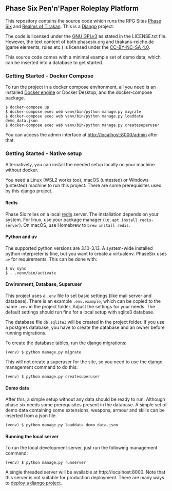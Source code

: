 ## Phase Six Pen'n'Paper Roleplay Platform

This repository contains the source code which runs the RPG Sites [Phase Six](https://phasesix.org/) and [Realms of Tirakan](https://tirakans-reiche.de/). This is a [Django](https://www.djangoproject.com/) project.

The code is licensed under the [GNU GPLv3](https://www.gnu.org/licenses/gpl-3.0.en.html) as stated in the LICENSE.txt file. However, the text content of both phasesix.org and tirakans-reiche.de (game elements, rules etc.) is licensed under the [CC-BY-NC-SA 4.0](https://creativecommons.org/licenses/by-nc-sa/4.0/).

This source code comes with a minimal example set of demo data, which can be inserted into a database to get started.

### Getting Started - Docker Compose

To run the project in a docker compose environment, all you need is an installed [Docker engine](https://www.docker.com/) or Docker Desktop, and the docker-compose package.

```shell
$ docker-compose up
$ docker-compose exec web venv/bin/python manage.py migrate
$ docker-compose exec web venv/bin/python manage.py loaddata demo_data.json
$ docker-compose exec web venv/bin/python manage.py createsuperuser
```

You can access the admin interface at [http://localhost:8000/admin](http://localhost:8000/admin) after that.

### Getting Started - Native setup

Alternatively, you can install the needed setup locally on your machine without docker.

You need a Linux (WSL2 works too), macOS (untested) or Windows (untested) machine to run this project. There are some prerequisites used by this django project.

#### Redis

Phase Six relies on a local [redis](https://redis.io/) server. The installation depends on your system. For linux, use your package manager (i.e. `apt install redis-server`). On macOS, use Homebrew to `brew install redis`.

#### Python and uv

The supported python versions are 3.10-3.13. A system-wide installed python interpreter is fine, but you want to create a virtualenv. PhaseSix uses `uv` for requirements. This can be done with:

```shell
$ uv sync
$ . .venv/bin/activate
```

#### Environment, Database, Superuser

This project uses a `.env` file to set basic settings (like mail server and database). There is an example `.env.example`, which can be copied to the name `.env` in the project folder. Adjust the settings for your needs. The default settings should run fine for a local setup with sqlite3 database.

The database file `db.sqlite3` will be created in the project folder. If you use a postgres database, you have to create the database and an owner before running migrations.

To create the database tables, run the django migrations:

```shell
(venv) $ python manage.py migrate
```

This will not create a superuser for the site, so you need to use the django management command to do this:

```shell
(venv) $ python manage.py createsuperuser
```

#### Demo data

After this, a simple setup without any data should be ready to run. Although phase six needs some prerequisites present in the database. A simple set of demo data containing some extensions, weapons, armour and skills can be inserted from a json file.

```shell
(venv) $ python manage.py loaddata demo_data.json
```

#### Running the local server

To run the local development server, just run the following management command:

```shell
(venv) $ python manage.py runserver
```

A single threaded server will be available at http://localhost:8000. Note that this server is not suitable for production deployment. There are many ways to [deploy a django project](https://docs.djangoproject.com/en/4.2/howto/deployment/).

